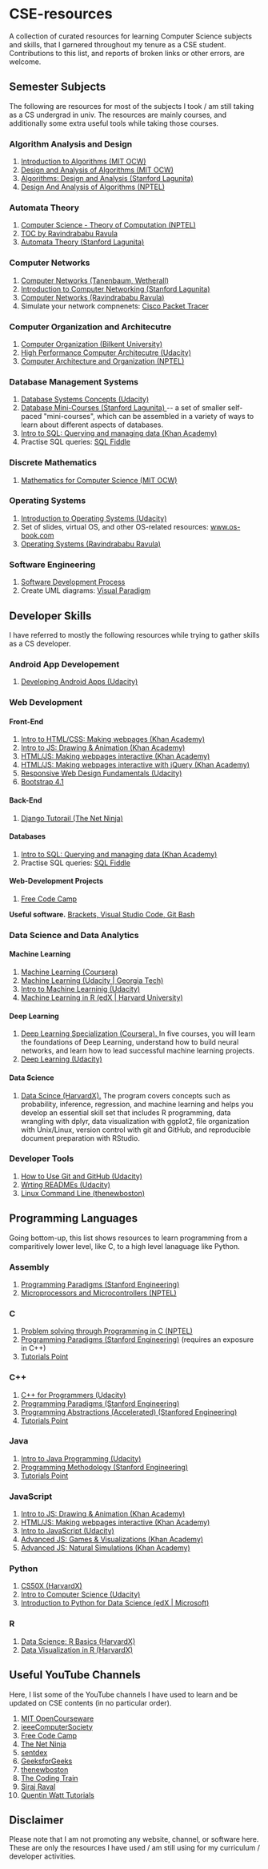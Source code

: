 # CSE-resources
A collection of curated resources for learning Computer Science subjects and skills, that I garnered throughout my tenure as a CSE student. Contributions to this list, and reports of broken links or other errors, are welcome.

## Semester Subjects
The following are resources for most of the subjects I took / am still taking as a CS undergrad in univ. The resources are mainly courses, and additionally some extra useful tools while taking those courses.

### Algorithm Analysis and Design
1. <a href="http://ocw.mit.edu/6-006F11"> Introduction to Algorithms (MIT OCW)</a>
2. <a href="https://ocw.mit.edu/courses/electrical-engineering-and-computer-science/6-046j-design-and-analysis-of-algorithms-spring-2015/index.htm"> Design and Analysis of Algorithms (MIT OCW) </a>
3. <a href="https://lagunita.stanford.edu/courses/course-v1:Engineering+Algorithms1+SelfPaced/about"> Algorithms: Design and Analysis
 (Stanford Lagunita) </a>
4. <a href="https://onlinecourses.nptel.ac.in/noc18_cs20/preview"> Design And Analysis of Algorithms (NPTEL) </a>

### Automata Theory
1. <a href="https://www.youtube.com/playlist?list=PLbMVogVj5nJSd25WnSU144ZyGmsqjuKr3" target="_blank"> Computer Science - Theory of Computation (NPTEL) </a>
2. <a href="https://www.youtube.com/playlist?list=PLEbnTDJUr_IdM___FmDFBJBz0zCsOFxfK" target="_blank"> TOC by Ravindrababu Ravula </a>
3. <a href="https://lagunita.stanford.edu/courses/course-v1:ComputerScience+Automata+SelfPaced/about" target="_blank"> Automata Theory (Stanford Lagunita) </a>

### Computer Networks
1. <a href="http://media.pearsoncmg.com/ph/streaming/esm/tanenbaum5e_videonotes/tanenbaum_videoNotes.html"> Computer Networks (Tanenbaum, Wetherall) </a>
2. <a href="https://lagunita.stanford.edu/courses/Engineering/Networking-SP/SelfPaced/about"> Introduction to Computer Networking (Stanford Lagunita) </a>
3. <a href="https://www.youtube.com/playlist?list=PLEbnTDJUr_IegfoqO4iPnPYQui46QqT0j"> Computer Networks (Ravindrababu Ravula) </a>
4. Simulate your network compnenets: <a href="https://www.netacad.com/courses/packet-tracer"> Cisco Packet Tracer </a>

### Computer Organization and Architecutre 
1. <a href="http://video.bilkent.edu.tr/course_videos.php?courseid=16"> Computer Organization (Bilkent University) </a>
2. <a href="https://in.udacity.com/course/high-performance-computer-architecture--ud007"> High Performance Computer Architecutre (Udacity) </a>
3. <a href="https://onlinecourses.nptel.ac.in/noc17_cs19/preview"> Computer Architecture and Organization (NPTEL)</a>

### Database Management Systems
1. <a href="https://classroom.udacity.com/courses/ud150"> Database Systems Concepts (Udacity) </a>
2. <a href="https://lagunita.stanford.edu/courses/DB/2014/SelfPaced/about"> Database Mini-Courses (Stanford Lagunita) </a> -- a set of smaller self-paced "mini-courses", which can be assembled in a variety of ways to learn about different aspects of databases.
3. <a href="https://www.khanacademy.org/computing/computer-programming/sql"> Intro to SQL: Querying and managing data
(Khan Academy) </a>
4. Practise SQL queries: <a href="http://sqlfiddle.com/#!4"> SQL Fiddle </a>

### Discrete Mathematics
1. <a href="https://ocw.mit.edu/courses/electrical-engineering-and-computer-science/6-042j-mathematics-for-computer-science-fall-2010/"> Mathematics for Computer Science (MIT OCW) </a>

### Operating Systems
1. <a href="https://in.udacity.com/course/introduction-to-operating-systems--ud923"> Introduction to Operating Systems (Udacity) </a>
2. Set of slides, virtual OS, and other OS-related resources: www.os-book.com 
3. <a href="https://www.youtube.com/playlist?list=PLEbnTDJUr_If_BnzJkkN_J0Tl3iXTL8vq"> Operating Systems (Ravindrababu Ravula) </a>

### Software Engineering
1. <a href="https://in.udacity.com/course/software-development-process--ud805"> Software Development Process </a>
2. Create UML diagrams: <a href="https://online.visual-paradigm.com/"> Visual Paradigm </a>

## Developer Skills
I have referred to mostly the following resources while trying to gather skills as a CS developer.

### Android App Developement
1. <a href="https://in.udacity.com/course/new-android-fundamentals--ud851"> Developing Android Apps (Udacity) </a> 

### Web Development
#### Front-End
1. <a href="https://www.khanacademy.org/computing/computer-programming/html-css"> Intro to HTML/CSS: Making webpages (Khan Academy) </a> 
2. <a href="https://www.khanacademy.org/computing/computer-programming/programming"> Intro to JS: Drawing & Animation (Khan Academy) </a> 
3. <a href="https://www.khanacademy.org/computing/computer-programming/html-css-js"> HTML/JS: Making webpages interactive (Khan Academy) </a> 
4. <a href="https://www.khanacademy.org/computing/computer-programming/html-js-jquery"> HTML/JS: Making webpages interactive with jQuery (Khan Academy) </a> 
5. <a href="https://in.udacity.com/course/responsive-web-design-fundamentals--ud893"> Responsive Web Design Fundamentals (Udacity)</a> 
6. <a href="https://getbootstrap.com/docs/4.1/getting-started/introduction/"> Bootstrap 4.1</a> 

#### Back-End
1. <a href="https://www.youtube.com/playlist?list=PL4cUxeGkcC9ib4HsrXEYpQnTOTZE1x0uc"> Django Tutorail (The Net Ninja) </a> 

#### Databases
1. <a href="https://www.khanacademy.org/computing/computer-programming/sql"> Intro to SQL: Querying and managing data
(Khan Academy) </a>
2. Practise SQL queries: <a href="http://sqlfiddle.com/#!4"> SQL Fiddle </a>

#### Web-Development Projects
1. <a href="https://www.freecodecamp.org"> Free Code Camp </a> 

**Useful software.** <a href="http://brackets.io/">Brackets, </a>   <a href="https://code.visualstudio.com/"> Visual Studio Code, </a> <a href="https://git-scm.com/downloads"> Git Bash </a> 

### Data Science and Data Analytics
#### Machine Learning
1. <a href="https://www.coursera.org/learn/machine-learning">Machine Learning (Coursera) </a> 
2. <a href="https://in.udacity.com/course/machine-learning--ud262
"> Machine Learning (Udacity | Georgia Tech) </a>
3. <a href="https://in.udacity.com/course/intro-to-machine-learning--ud120"> Intro to Machine Learninig (Udacity) </a>
4. <a href="https://www.edx.org/course/data-science-machine-learning"> Machine Learning in R (edX | Harvard University) </a>

#### Deep Learning
1. <a href="https://www.coursera.org/specializations/deep-learning"> Deep Learning Specialization (Coursera). </a> In five courses, you will learn the foundations of Deep Learning, understand how to build neural networks, and learn how to lead successful machine learning projects. 
2. <a href="https://in.udacity.com/course/deep-learning--ud730"> Deep Learning (Udacity) </a>

#### Data Science
1. <a href="https://www.edx.org/professional-certificate/harvardx-data-science"> Data Scince (HarvardX).</a> The program covers concepts such as probability, inference, regression, and machine learning and helps you develop an essential skill set that includes R programming, data wrangling with dplyr, data visualization with ggplot2, file organization with Unix/Linux, version control with git and GitHub, and reproducible document preparation with RStudio.

### Developer Tools
1. <a href="https://in.udacity.com/course/how-to-use-git-and-github--ud775"> How to Use Git and GitHub (Udacity)</a>
2. <a href="https://in.udacity.com/course/writing-readmes--ud777"> Wrting READMEs (Udacity) </a>
3. <a href="https://www.youtube.com/playlist?list=PL6gx4Cwl9DGCkg2uj3PxUWhMDuTw3VKjM"> Linux Command Line (thenewboston) </a>

## Programming Languages
Going bottom-up, this list shows resources to learn programming from a comparitively lower level, like C, to a high level lanaguage like Python.

### Assembly
1. <a href="https://see.stanford.edu/Course/CS107"> Programming Paradigms (Stanford Engineering)</a> 
1. <a href="https://onlinecourses.nptel.ac.in/noc18_ec03/preview"> Microprocessors and Microcontrollers  (NPTEL)</a>



### C
1. <a href="https://onlinecourses.nptel.ac.in/noc18-cs10/preview"> Problem solving through Programming in C (NPTEL) </a>
2. <a href="https://see.stanford.edu/Course/CS107"> Programming Paradigms (Stanford Engineering)</a> (requires an exposure in C++)
3. <a href="https://www.tutorialspoint.com/cprogramming/index.htm"> Tutorials Point </a>

### C++
1. <a href="https://in.udacity.com/course/c-for-programmers--ud210"> C++ for Programmers (Udacity) </a>
2. <a href="https://see.stanford.edu/Course/CS107"> Programming Paradigms (Stanford Engineering)</a>
3. <a href="http://web.stanford.edu/class/archive/cs/cs106x/cs106x.1182/lectures.shtml"> Programming Abstractions (Accelerated) (Stanfored Engineering) </a> 
4. <a href="https://www.tutorialspoint.com/cplusplus/index.htm"> Tutorials Point </a>

### Java
1. <a href="https://classroom.udacity.com/courses/cs046"> Intro to Java Programming (Udacity) </a>
2. <a href="https://see.stanford.edu/Course/CS106A"> Programming Methodology (Stanford Engineering) </a>
3. <a href="https://www.tutorialspoint.com/java/index.htm"> Tutorials Point </a>

### JavaScript
1. <a href="https://www.khanacademy.org/computing/computer-programming/programming"> Intro to JS: Drawing & Animation (Khan Academy) </a>
2. <a href="https://www.khanacademy.org/computing/computer-programming/html-css-js"> HTML/JS: Making webpages interactive (Khan Academy) </a>
3. <a href="https://in.udacity.com/interview-skill-certification/intro-to-javascript--ud803"> Intro to JavaScript (Udacity) </a>
4. <a href="https://www.khanacademy.org/computing/computer-programming/programming-games-visualizations"> Advanced JS: Games & Visualizations (Khan Academy) </a>
5. <a href="https://www.khanacademy.org/computing/computer-programming/programming-natural-simulations"> Advanced JS: Natural Simulations (Khan Academy) </a>

### Python
1. <a href="https://www.edx.org/course/cs50s-introduction-computer-science-harvardx-cs50x"> CS50X (HarvardX) </a>
2. <a href="https://in.udacity.com/interview-skill-certification/intro-to-computer-science--cs101"> Intro to Computer Science (Udacity) </a>
3. <a href="https://www.edx.org/course/introduction-to-python-for-data-science"> Introduction to Python for Data Science (edX | Microsoft) </a>

### R
1. <a href="https://www.edx.org/course/data-science-r-basics"> Data Science: R Basics (HarvardX) </a>
2. <a href="https://www.edx.org/course/data-science-visualization-harvardx-ph125-2x"> Data Visualization in R (HarvardX) </a>


## Useful YouTube Channels
Here, I list some of the YouTube channels I have used to learn and be updated on CSE contents (in no particular order).

1. <a href="https://www.youtube.com/channel/UCEBb1b_L6zDS3xTUrIALZOw"> MIT OpenCourseware </a>
1. <a href="https://www.youtube.com/channel/UCSVKswAwikRd8ZS3AmSnuKg"> ieeeComputerSociety </a>
1. <a href="https://www.youtube.com/channel/UC8butISFwT-Wl7EV0hUK0BQ"> Free Code Camp </a>
1. <a href="https://www.youtube.com/channel/UCW5YeuERMmlnqo4oq8vwUpg"> The Net Ninja </a>
1. <a href="https://www.youtube.com/channel/UCfzlCWGWYyIQ0aLC5w48gBQ"> sentdex </a>
1. <a href="https://www.youtube.com/channel/UC0RhatS1pyxInC00YKjjBqQ"> GeeksforGeeks </a>
1. <a href="https://www.youtube.com/channel/UCJbPGzawDH1njbqV-D5HqKw"> thenewboston </a>
1. <a href="https://www.youtube.com/channel/UCvjgXvBlbQiydffZU7m1_aw"> The Coding Train </a>
1. <a href="https://www.youtube.com/channel/UCWN3xxRkmTPmbKwht9FuE5A"> Siraj Raval </a>
10. <a href="https://www.youtube.com/channel/UCtGGGu_hp8ToQ9BR6Vni19w"> Quentin Watt Tutorials </a>

## Disclaimer 
Please note that I am not promoting any website, channel, or software here. These are only the resources I have used / am still using for my curriculum / developer activities.












